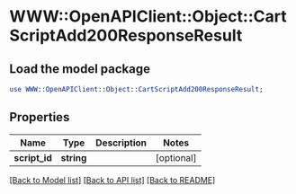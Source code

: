 # WWW::OpenAPIClient::Object::CartScriptAdd200ResponseResult

## Load the model package
```perl
use WWW::OpenAPIClient::Object::CartScriptAdd200ResponseResult;
```

## Properties
Name | Type | Description | Notes
------------ | ------------- | ------------- | -------------
**script_id** | **string** |  | [optional] 

[[Back to Model list]](../README.md#documentation-for-models) [[Back to API list]](../README.md#documentation-for-api-endpoints) [[Back to README]](../README.md)


